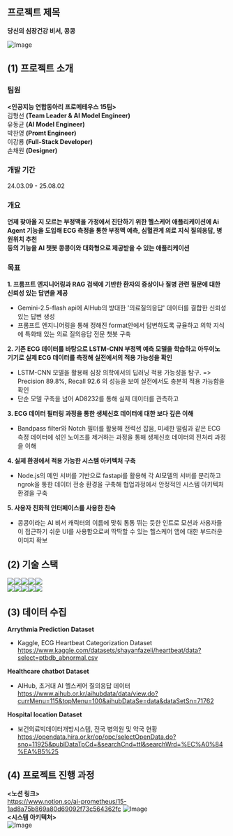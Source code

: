 ## 프로젝트 제목
**당신의 심장건강 비서, 콩콩** 

  
![Image](https://github.com/user-attachments/assets/b863d18f-ad85-4730-9969-61552c45fe96)


## (1) 프로젝트 소개
### 팀원 
**<인공지능 연합동아리 프로메테우스 15팀>**   
김형선 **(Team Leader & AI Model Engineer)**   
유동균 **(AI Model Engineer)**  
박찬영 **(Promt Engineer)**  
이강룡 **(Full-Stack Developer)**   
손채원 **(Designer)**   

### 개발 기간
24.03.09 - 25.08.02
### 개요
**언제 찾아올 지 모르는 부정맥을 가정에서 진단하기 위한 헬스케어 애플리케이션에 Ai Agent 기능을 도입해 ECG 측정을 통한 부정맥 예측, 심혈관계 의료 지식 질의응답, 병원위치 추천  
등의 기능을 AI 챗봇 콩콩이와 대화형으로 제공받을 수 있는 애플리케이션**  
### 목표
**1. 프롬프트 엔지니어링과 RAG 검색에 기반한 환자의 증상이나 질병 관련 질문에 대한 신뢰성 있는 답변을 제공**
- Gemini-2.5-flash api에 AIHub의 방대한 '의료질의응답' 데이터를 결합한 신뢰성 있는 답변 생성    
- 프롬프트 엔지니어링을 통해 정해진 format안에서 답변하도록 규율하고 의학 지식에 특화돼 있는 의료 질의응답 전문 챗봇 구축   
  
**2. 기존 ECG 데이터를 바탕으로 LSTM-CNN 부정맥 예측 모델을 학습하고 아두이노 기기로 실제 ECG 데이터를 측정해 실전에서의 적용 가능성을 확인**  
- LSTM-CNN 모델을 활용해 심장 의학에서의 딥러닝 적용 가능성을 탐구. => Precision 89.8%, Recall 92.6 의 성능을 보여 실전에서도 충분히 적용 가능함을 확인 
- 단순 모델 구축을 넘어 AD8232를 통해 실제 데이터를 관측하고 

**3. ECG 데이터 필터링 과정을 통한 생체신호 데이터에 대한 보다 깊은 이해**

- Bandpass filter와 Notch 필터를 활용해 전력선 잡음, 미세한 떨림과 같은 ECG 측정 데이터에 섞인 노이즈를 제거하는 과정을 통해 생체신호 데이터의 전처리 과정을 이해    
 
**4. 실제 환경에서 적용 가능한 시스템 아키텍처 구축**
- Node.js의 메인 서버를 기반으로 fastapi를 활용해 각 AI모델의 서버를 분리하고 ngrok을 통한 데이터 전송 환경을 구축해 협업과정에서 안정적인 시스템 아키텍처 환경을 구축  

**5. 사용자 친화적 인터페이스를 사용한 친숙**  
- 콩콩이라는 AI 비서 캐릭터의 이름에 맞춰 통통 뛰는 듯한 인트로 모션과 사용자들이 접근하기 쉬운 UI를 사용함으로써 딱딱할 수 있는 헬스케어 앱에 대한 부드러운 이미지 확보 
## (2) 기술 스택
<img src="https://img.shields.io/badge/python-3776AB?style=for-the-badge&logo=python&logoColor=white"><img src="https://img.shields.io/badge/jupyter-F37626?style=for-the-badge&logo=jupyter&logoColor=white"><img src="https://img.shields.io/badge/css-663399?style=for-the-badge&logo=css&logoColor=white"><img src="https://img.shields.io/badge/mysql-4479A1?style=for-the-badge&logo=mysql&logoColor=white"><img src="https://img.shields.io/badge/Node.js-5FA04E?style=for-the-badge&logo=Node.js&logoColor=white">   
<img src="https://img.shields.io/badge/react-61DAFB?style=for-the-badge&logo=react&logoColor=white"><img src="https://img.shields.io/badge/Arduino-00878F?style=for-the-badge&logo=Arduino&logoColor=white"><img src="https://img.shields.io/badge/git-F05032?style=for-the-badge&logo=git&logoColor=white"><img src="https://img.shields.io/badge/FastAPI-009688?style=for-the-badge&logo=FastAPI&logoColor=white"><img src="https://img.shields.io/badge/Notion-000000?style=for-the-badge&logo=Notion&logoColor=white">
## (3) 데이터 수집
**Arrythmia Prediction Dataset**   
- Kaggle, ECG Heartbeat Categorization Dataset
  https://www.kaggle.com/datasets/shayanfazeli/heartbeat/data?select=ptbdb_abnormal.csv  

**Healthcare chatbot Dataset**      
- AIHub, 초거대 AI 헬스케어 질의응답 데이터
  https://www.aihub.or.kr/aihubdata/data/view.do?currMenu=115&topMenu=100&aihubDataSe=data&dataSetSn=71762        

**Hospital location Dataset**     
- 보건의료빅데이터개방시스템, 전국 병의원 및 약국 현황
  https://opendata.hira.or.kr/op/opc/selectOpenData.do?sno=11925&publDataTpCd=&searchCnd=ttl&searchWrd=%EC%A0%84%EA%B5%25

## (4) 프로젝트 진행 과정
**<노션 링크>**  
https://www.notion.so/ai-prometheus/15-1ad8a75b869a80d69092f73c564362fc
**<ERD>**
![Image](https://github.com/user-attachments/assets/b92083ff-d681-4929-b0f7-759f518d7f7c)  
**<시스템 아키텍처>**  
![Image](https://github.com/user-attachments/assets/690c1928-4764-4522-8851-e938a33eb128)  




